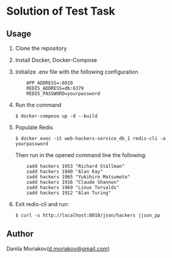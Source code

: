 # Solution of Test Task

## Usage

1. Clone the repository

2. Install Docker, Docker-Compose

3. Initialize .env file with the following configuration

    ```dotenv
        APP_ADDRESS=:8010
        REDIS_ADDRESS=db:6379
        REDIS_PASSWORD=yourpassword
    ```

4. Run the command

    `` $ docker-compose up -d --build ``

5. Populate Redis

    `` $ docker exec -it web-hackers-service_db_1 redis-cli -a yourpassword ``

    Then run in the opened command line the following:

    ```redis
        zadd hackers 1953 "Richard Stallman"  
        zadd hackers 1940 "Alan Kay"
        zadd hackers 1965 "Yukihiro Matsumoto"
        zadd hackers 1916 "Claude Shannon"
        zadd hackers 1969 "Linus Torvalds"
        zadd hackers 1912 "Alan Turing"
    ```

6. Exit redis-cli and run:

    `` $ curl -s http://localhost:8010/json/hackers |json_pp ``

## Author

Danila Moriakov(d.moriakov@gmail.com)
